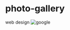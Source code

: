 # photo-gallery
web design
![google](https://github.com/user-attachments/assets/b3d12d3d-0dda-41cf-87b8-121cddf8828c)
